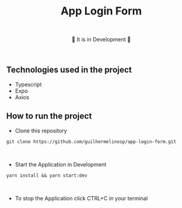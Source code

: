 # <div align="center"> App Login Form </div>

</br>

<div align="center">

<p>🚧 It is in Development 🚧</p>

</div>

</br>

## Technologies used in the project

- Typescript
- Expo
- Axios

## How to run the project

- Clone this repository

```shell
git clone https://github.com/guilhermelinosp/app-login-form.git
```

</br>

- Start the Application in Development

```shell
yarn install && yarn start:dev
```

</br>

- To stop the Application click CTRL+C in your terminal
